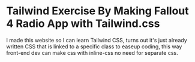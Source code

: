 # Tailwind Exercise By Making Fallout 4 Radio App with Tailwind.css

I made this website so I can learn Tailwind CSS, turns out it's just already written CSS that is linked to a specific class
to easeup coding, this way front-end dev can make css with inline-css no need for separate css.